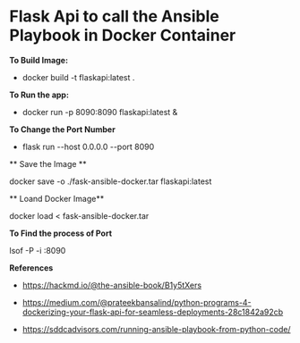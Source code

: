 # Flask Api to call the Ansible Playbook in Docker Container

**To Build Image:**

- docker build -t flaskapi:latest .

**To Run the app:**

- docker run -p 8090:8090 flaskapi:latest & 

**To Change the Port Number**

- flask run --host 0.0.0.0 --port 8090

** Save the Image **

docker save -o ./fask-ansible-docker.tar flaskapi:latest

** Loand Docker Image** 

docker load < fask-ansible-docker.tar

**To Find the process of Port**

lsof -P -i :8090

**References**

- https://hackmd.io/@the-ansible-book/B1y5tXers

- https://medium.com/@prateekbansalind/python-programs-4-dockerizing-your-flask-api-for-seamless-deployments-28c1842a92cb

- https://sddcadvisors.com/running-ansible-playbook-from-python-code/

